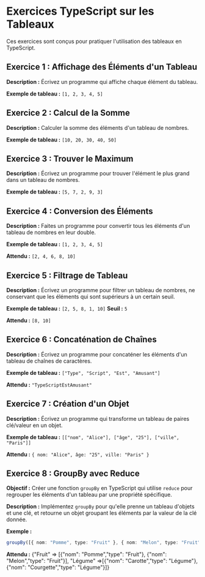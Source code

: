 # Exercices TypeScript sur les Tableaux

Ces exercices sont conçus pour pratiquer l'utilisation des tableaux en TypeScript.

## Exercice 1 : Affichage des Éléments d'un Tableau

**Description :** Écrivez un programme qui affiche chaque élément du tableau.

**Exemple de tableau :** `[1, 2, 3, 4, 5]`

## Exercice 2 : Calcul de la Somme

**Description :** Calculer la somme des éléments d'un tableau de nombres.

**Exemple de tableau :** `[10, 20, 30, 40, 50]`

## Exercice 3 : Trouver le Maximum

**Description :** Écrivez un programme pour trouver l'élément le plus grand dans un tableau de nombres.

**Exemple de tableau :** `[5, 7, 2, 9, 3]`

## Exercice 4 : Conversion des Éléments

**Description :** Faites un programme pour convertir tous les éléments d'un tableau de nombres en leur double.

**Exemple de tableau :** `[1, 2, 3, 4, 5]`

**Attendu :** `[2, 4, 6, 8, 10]`

## Exercice 5 : Filtrage de Tableau

**Description :** Écrivez un programme pour filtrer un tableau de nombres, ne conservant que les éléments qui sont supérieurs à un certain seuil.

**Exemple de tableau :** `[2, 5, 8, 1, 10]`
**Seuil :** `5`

**Attendu :** `[8, 10]`

## Exercice 6 : Concaténation de Chaînes

**Description :** Écrivez un programme pour concaténer les éléments d'un tableau de chaînes de caractères.

**Exemple de tableau :** `["Type", "Script", "Est", "Amusant"]`

**Attendu :** `"TypeScriptEstAmusant"`

## Exercice 7 : Création d'un Objet

**Description :** Écrivez un programme qui transforme un tableau de paires clé/valeur en un objet.

**Exemple de tableau :** `[["nom", "Alice"], ["âge", "25"], ["ville", "Paris"]]`

**Attendu :** `{ nom: "Alice", âge: "25", ville: "Paris" }`

## Exercice 8 : GroupBy avec Reduce

**Objectif :** Créer une fonction `groupBy` en TypeScript qui utilise `reduce` pour regrouper les éléments d'un tableau par une propriété spécifique.

**Description :** Implémentez `groupBy` pour qu'elle prenne un tableau d'objets et une clé, et retourne un objet groupant les éléments par la valeur de la clé donnée.

**Exemple :**
```typescript
groupBy([{ nom: "Pomme", type: "Fruit" }, { nom: "Melon", type: "Fruit" }, { nom: "Carotte", type: "Légume" }, { nom: "Courgette", type: "Légume" }], "type");
```

**Attendu :**  {"Fruit" => [{"nom": "Pomme","type": "Fruit"}, {"nom": "Melon","type": "Fruit"}], "Légume" =>[{"nom": "Carotte","type": "Légume"}, {"nom": "Courgette","type": "Légume"}]} 

